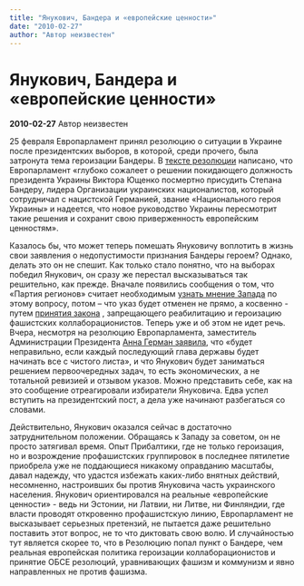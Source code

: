 ```yaml
---
title: "Янукович, Бандера и «европейские ценности»"
date: "2010-02-27"
author: "Автор неизвестен"
---
```


# Янукович, Бандера и «европейские ценности»

**2010-02-27** Автор неизвестен

25 февраля Европарламент принял резолюцию о ситуации в Украине после президентских выборов, в которой, среди прочего, была затронута тема героизации Бандеры. В [тексте резолюции](http://www.europarl.europa.eu/sides/getDoc.do?pubRef=-//EP//TEXT+TA+P7-TA-2010-0035+0+DOC+XML+V0//EN&language=EN) написано, что Европарламент «глубоко сожалеет о решении покидающего должность президента Украины Виктора Ющенко посмертно присудить Степана Бандеру, лидера Организации украинских националистов, который сотрудничал с нацистской Германией, звание «Национального героя Украины» и надеется, что новое руководство Украины пересмотрит такие решения и сохранит свою приверженность европейским ценностям».

Казалось бы, что может теперь помешать Януковичу воплотить в жизнь свои заявления о недопустимости признания Бандеры героем? Однако, делать это он не спешит. Как только стало понятно, что на выборах победил Янукович, он сразу же перестал высказываться так решительно, как прежде. Вначале появились сообщения о том, что «Партия регионов» считает необходимым [узнать мнение Запада](/1935.md) по этому вопросу, потом – что указ будет отменен не прямо, а косвенно - путем [принятия закона](http://www.rian.ru/politics/20100217/209629294.html) , запрещающего реабилитацию и героизацию фашистских коллаборационистов. Теперь уже и об этом не идет речь. Вчера, несмотря на резолюцию Европарламента, заместитель Администрации Президента [Анна Герман заявила](http://news.mail.ru/politics/3440782), что «будет неправильно, если каждый последующий глава державы будет начинать все с чистого листа», и что Янукович будет заниматься решением первоочередных задач, то есть экономических, а не тотальной ревизией и отзывом указов. Можно представить себе, как на это сообщение отреагировали избиратели Януковича. Едва успел вступить на президентский пост, а дела уже начинают разбегаться со словами.

Действительно, Янукович оказался сейчас в достаточно затруднительном положении. Обращаясь к Западу за советом, он не просто затягивал время. Опыт Прибалтики, где не только героизация, но и возрождение профашистских группировок в последнее пятилетие приобрела уже не поддающиеся никакому оправданию масштабы, давал надежду, что удастся избежать каких-либо внятных действий, несомненно, настроивших бы против Януковича часть украинского населения. Янукович ориентировался на реальные «европейские ценности» - ведь ни Эстонии, ни Латвии, ни Литве, ни Финляндии, где власти проводят откровенно профашистскую линию, Европарламент не высказывает серьезных претензий, не пытается даже решительно поставить этот вопрос, не то что диктовать свою волю. И случайностью тут является скорее то, что в Резолюцию попал пункт о Бандере, чем реальная европейская политика героизации коллаборационистов и принятие ОБСЕ резолюций, уравнивающих фашизм и коммунизм и явно направленных не против фашизма.